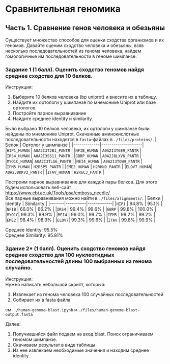 # Сравнительная геномика

## Часть 1. Сравнение генов человека и обезьяны
Существует множество способов для оценки сходства организмов и их геномов. Давайте оценим сходство человека и обезьяны, взяв несколько последовательностей из генома человека, найдем гомологичные им последовательности в геноме шимпанзе.

### Задание 1 (1 балл). Оценить сходство геномов найдя среднее сходство для 10 белков.

Инструкция:
1. Выберите 10 белков человека (bp uniprot) и внесите их в таблицу. 
2. Найдите их ортологи у шимпанзе по мнемонике Uniprot или базе ортологов.
3. Постройте парное выравнивание
4. Найдите среднее identity и similarity.

Было выбрано 10 белков человека, их ортологи у шимпанзе были найдены по мнемонике Uniprot. 
Скачанные аминокислотные последовательности находятся в `fasta`-файлах в `./files/proteins/`.
|    Белок    | Ортолог у шимпанзе |
|-------------|--------------------|
|`HIP1_HUMAN` | `A0A2I3T2B1_PANTR` |
|`NFIB_HUMAN` | `A0A2I3T6E9_PANTR` |
|`IRS4_HUMAN` | `A0A2I3SS11_PANTR` |
|`GBRP_HUMAN` | `A0A2J8LXV6_PANTR` |
|`MYO1C_HUMAN`| `A0A2I3TLG6_PANTR` |
|`MEI4_HUMAN` | `A0A2I3TQW9_PANTR` |
|`IFM5_HUMAN` | `H2R5P5_PANTR`     |
|`EME2_HUMAN` | `H2RHN9_PANTR`     |
|`ELOV7_HUMAN`| `A0A2J8KKV3_PANTR` |
|`ITAV_HUMAN` | `H2R6C3_PANTR`     |

Построим парное выравнивание для каждой пары белков. Для этого будем использовать веб-сайт https://www.ebi.ac.uk/Tools/psa/emboss_needle/.  
Все парные выравнивания можно найти в `./files/alignments/`.
| Белки | Identity | Similarity |
|-------|----------|------------|
|`HIP1` | 94.8%    | 95.1%      |
|`NFIB` | 66.0%    | 66.2%      |
|`IRS4` | 99.4%    | 99.6%      |
|`GBRP` | 99.8%    | 100.0%     |
|`MYO1C`| 99.3%    | 99.9%      |
|`MEI4` | 99.0%    | 99.7%      |
|`IFM5` | 99.2%    | 99.2%      |
|`EME2` | 98.4%    | 98.9%      |
|`ELOV7`| 99.3%    | 99.6%      |
|`ITAV` | 99.8%    | 99.9%      |

Среднее Identity:   95.5%  
Среднее Similarity: 95.81%

### Здание 2* (1 балл). Оценить сходство геномов найдя среднее сходство для 100 нуклеотидных последовательностей длины 100 выбранных из генома случайно.
Инструкция:  
Нужно написать небольшой скрипт, который:  
1. Извлекает из генома человека 100 случайных последовательностей
2. Собирает их в fasta файлa  

см. `./human-genome-blast.ipynb` и `./files/human-genome-blast-output.fasta`

Далее:  
1. Получившийся файл подаем на вход blast. Поиск ограничиваем геномом шимпанзе.
2. Скачиваем результат в виде таблицы
3. Из нее извлекаем необходимые значения и находим среднее identity.


